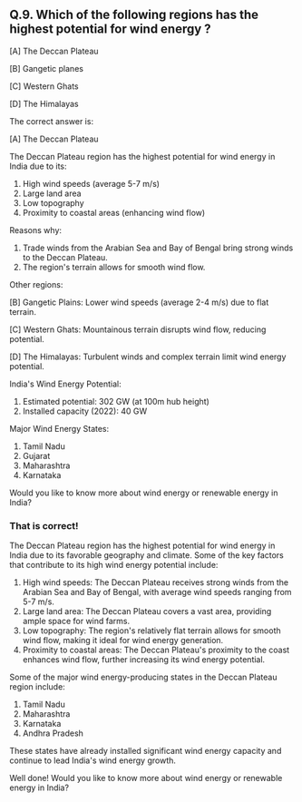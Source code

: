 
## Q.9. Which of the following regions has the highest potential for wind energy ?

[A] The Deccan Plateau

[B] Gangetic planes

[C] Western Ghats

[D] The Himalayas

The correct answer is:


[A] The Deccan Plateau


The Deccan Plateau region has the highest potential for wind energy in India due to its:


1. High wind speeds (average 5-7 m/s)
2. Large land area
3. Low topography
4. Proximity to coastal areas (enhancing wind flow)


Reasons why:


1. Trade winds from the Arabian Sea and Bay of Bengal bring strong winds to the Deccan Plateau.
2. The region's terrain allows for smooth wind flow.


Other regions:


[B] Gangetic Plains: Lower wind speeds (average 2-4 m/s) due to flat terrain.


[C] Western Ghats: Mountainous terrain disrupts wind flow, reducing potential.


[D] The Himalayas: Turbulent winds and complex terrain limit wind energy potential.


India's Wind Energy Potential:


1. Estimated potential: 302 GW (at 100m hub height)
2. Installed capacity (2022): 40 GW


Major Wind Energy States:


1. Tamil Nadu
2. Gujarat
3. Maharashtra
4. Karnataka


Would you like to know more about wind energy or renewable energy in India?


### That is correct!


The Deccan Plateau region has the highest potential for wind energy in India due to its favorable geography and climate. Some of the key factors that contribute to its high wind energy potential include:


1. High wind speeds: The Deccan Plateau receives strong winds from the Arabian Sea and Bay of Bengal, with average wind speeds ranging from 5-7 m/s.
2. Large land area: The Deccan Plateau covers a vast area, providing ample space for wind farms.
3. Low topography: The region's relatively flat terrain allows for smooth wind flow, making it ideal for wind energy generation.
4. Proximity to coastal areas: The Deccan Plateau's proximity to the coast enhances wind flow, further increasing its wind energy potential.


Some of the major wind energy-producing states in the Deccan Plateau region include:


1. Tamil Nadu
2. Maharashtra
3. Karnataka
4. Andhra Pradesh


These states have already installed significant wind energy capacity and continue to lead India's wind energy growth.


Well done! Would you like to know more about wind energy or renewable energy in India?


